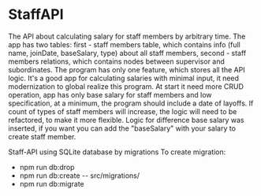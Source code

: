 # StaffAPI

The API about calculating salary for staff members by arbitrary time. The app has two tables: first - staff members table, which contains info (full name, joinDate, baseSalary, type) about all staff members, second - staff members relations, which contains nodes between supervisor and subordinates. The program has only one feature, which stores all the API logic. It's a good app for calculating salaries with minimal input, it need modernization to global realize this program. At start it need more CRUD operation, app has only base salary for staff members and low specification, at a minimum, the program should include a date of layoffs. If count of types of staff members will increase, the logic will need to be refactored, to make it more flexible. Logic for difference base salary was inserted, if you want you can add the "baseSalary" with your salary to create staff member.

Staff-API using SQLite database by migrations
To create migration:
- npm run db:drop
- npm run db:create -- src/migrations/<MigrationName>
- npm run db:migrate
